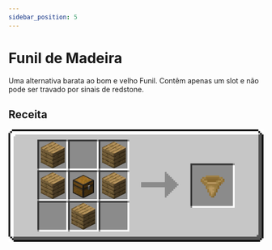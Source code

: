 ```yaml
---
sidebar_position: 5
---
```


# Funil de Madeira

Uma alternativa barata ao bom e velho Funil. Contêm apenas um slot e não pode ser travado por sinais de redstone.

## Receita

![](/img/coxinha/recipes/wooden_hopper.png)